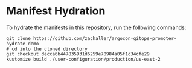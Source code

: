 # Manifest Hydration

To hydrate the manifests in this repository, run the following commands:

```shell
git clone https://github.com/zachaller/argocon-gitops-promoter-hydrate-demo
# cd into the cloned directory
git checkout decca6b447835931d6259e70984a05f1c34cfe29
kustomize build ./user-configuration/production/us-east-2
```
